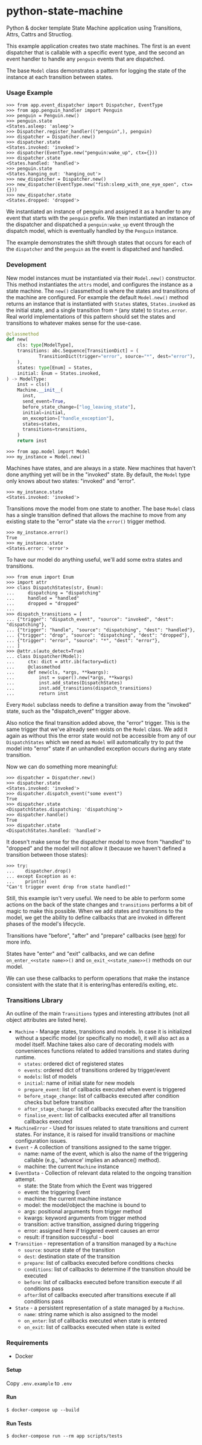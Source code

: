 python-state-machine
===

Python & docker template State Machine application using Transitions, Attrs, Cattrs and 
Structlog.

This example application creates two state machines. The first is an event dispatcher
that is callable with a specific event type, and the second an event handler to handle
any `penguin` events that are dispatched.

The base `Model` class demonstrates a pattern for logging the state of the instance 
at each transition between states.

### Usage Example

```python-repl
>>> from app.event_dispatcher import Dispatcher, EventType
>>> from app.penguin_handler import Penguin
>>> penguin = Penguin.new()
>>> penguin.state
<States.asleep: 'asleep'>
>>> Dispatcher.register_handler(("penguin",), penguin)
>>> dispatcher = Dispatcher.new()
>>> dispatcher.state
<States.invoked: 'invoked'>
>>> dispatcher(EventType.new("penguin:wake_up", ctx={}))
>>> dispatcher.state
<States.handled: 'handled'>
>>> penguin.state
<States.hanging_out: 'hanging_out'>
>>> new_dispatcher = Dispatcher.new()
>>> new_dispatcher(EventType.new("fish:sleep_with_one_eye_open", ctx={}))
>>> new_dispatcher.state
<States.dropped: 'dropped'>

```

We instantiated an instance of penguin and assigned it as a handler to any event that 
starts with the `penguin` prefix. We then instantiated an instance of the dispatcher and
dispatched a `penguin:wake_up` event through the dispatch model, which is eventually 
handled by the `Penguin` instance.

The example demonstrates the shift through states that occurs for each of the 
`dispatcher` and the `penguin` as the event is dispatched and handled.

### Development

New model instances must be instantiated via their `Model.new()` constructor. This
method instantiates the `attrs` model, and configures the instance as a state machine.
The `new()` classmethod is where the states and transitions of the machine are 
configured. For example the default `Model.new()` method returns an instance that is
instantiated with `States` states, `States.invoked` as the initial state, and a single
transition from `*` (any state) to `States.error`. Real world implementations of this
pattern should set the states and transitions to whatever makes sense for the use-case.
  
```python
@classmethod
def new(
    cls: type[ModelType],
    transitions: abc.Sequence[TransitionDict] = (
            TransitionDict(trigger="error", source="*", dest="error"),
    ),
    states: type[Enum] = States,
    initial: Enum = States.invoked,
) -> ModelType:
    inst = cls()
    Machine.__init__(
      inst,
      send_event=True,
      before_state_change=["log_leaving_state"],
      initial=initial,
      on_exception=["handle_exception"],
      states=states,
      transitions=transitions,
    )
    return inst
```

```python-repl
>>> from app.model import Model
>>> my_instance = Model.new()

```

Machines have states, and are always in a state. New machines that haven't done 
anything yet will be in the "invoked" state. By default, the `Model` type only knows
about two states: "invoked" and "error".

```python-repl
>>> my_instance.state
<States.invoked: 'invoked'>

```

Transitions move the model from one state to another. The base `Model` class has a 
single transition defined that allows the machine to move from any existing state to
the "error" state via the `error()` trigger method.

```python-repl
>>> my_instance.error()
True
>>> my_instance.state
<States.error: 'error'>

```

To have our model do anything useful, we'll add some extra states and transitions.

```python-repl
>>> from enum import Enum
>>> import attr
>>> class DispatchStates(str, Enum):
...     dispatching = "dispatching"
...     handled = "handled"
...     dropped = "dropped"
... 
>>> dispatch_transitions = [
... {"trigger": "dispatch_event", "source": "invoked", "dest": "dispatching"},
... {"trigger": "handle", "source": "dispatching", "dest": "handled"},
... {"trigger": "drop", "source": "dispatching", "dest": "dropped"},
... {"trigger": "error", "source": "*", "dest": "error"},
... ]
>>> @attr.s(auto_detect=True)
... class Dispatcher(Model):
...     ctx: dict = attr.ib(factory=dict)
...     @classmethod
...     def new(cls, *args, **kwargs):
...         inst = super().new(*args, **kwargs)
...         inst.add_states(DispatchStates)
...         inst.add_transitions(dispatch_transitions)
...         return inst

```

Every `Model` subclass needs to define a transition away from the "invoked" state, 
such as the "dispatch_event" trigger above.

Also notice the final transition added above, the "error" trigger. This is the same
trigger that we've already seen exists on the `Model` class. We add it again as without
this the error state would not be accessible from any of our `DispatchStates` which we
need as `Model` will automatically try to put the model into "error" state if an 
unhandled exception occurs during any state transition.

Now we can do something more meaningful:

```python-repl
>>> dispatcher = Dispatcher.new()
>>> dispatcher.state
<States.invoked: 'invoked'>
>>> dispatcher.dispatch_event("some event")
True
>>> dispatcher.state 
<DispatchStates.dispatching: 'dispatching'>
>>> dispatcher.handle()
True
>>> dispatcher.state 
<DispatchStates.handled: 'handled'>

```

It doesn't make sense for the dispatcher model to move from "handled" to "dropped" and
the model will not allow it (because we haven't defined a transition between those 
states):

```python-repl
>>> try:
...    dispatcher.drop()
... except Exception as e:
...    print(e)
"Can't trigger event drop from state handled!"

```

Still, this example isn't very useful. We need to be able to perform some actions on
the back of the state changes and `transitions` performs a bit of magic to make this
possible. When we add states and transitions to the model, we get the ability to define
callbacks that are invoked in different phases of the model's lifecycle.

Transitions have "before", "after" and "prepare" callbacks (see 
[here](https://github.com/pytransitions/transitions#transition-callbacks)) for more info.

States have "enter" and "exit" callbacks, and we can define `on_enter_<<state name>>()` 
and `on_exit_<<state_name>>()` methods on our model.

We can use these callbacks to perform operations that make the instance consistent with
the state that it is entering/has entered/is exiting, etc.

### Transitions Library

An outline of the main `Transitions` types and interesting attributes (not all object attributes are
listed here).

- `Machine` -  Manage states, transitions and models. In case it is initialized without a specific model
    (or specifically no model), it will also act as a model itself. Machine takes also care of decorating
    models with conveniences functions related to added transitions and states during runtime.
  - `states`: ordered dict of registered states
  - `events`: ordered dict of transitions ordered by trigger/event
  - `models`: list of models 
  - `initial`: name of initial state for new models
  - `prepare_event`: list of callbacks executed when event is triggered
  - `before_stage_change`: list of callbacks executed after condition checks but before transition
  - `after_stage_change`: list of callbacks executed after the transition
  - `finalise_event`: list of callbacks executed after all transitions callbacks executed
- `MachineError` - Used for issues related to state transitions and current states.
    For instance, it is raised for invalid transitions or machine configuration issues.
- `Event` - A collection of transitions assigned to the same trigger.
  - name: name of the event, which is also the name of the triggering callable (e.g., 'advance' implies an advance() method).
  - machine: the current `Machine` instance
- `EventData` - Collection of relevant data related to the ongoing transition attempt.
  - state: the State from which the Event was triggered
  - event: the triggering Event
  - machine: the current machine instance
  - model: the model/object the machine is bound to
  - args: positional arguments from trigger method
  - kwargs: keyword arguments from trigger method
  - transition: active transition, assigned during triggering
  - error: assigned here if triggered event causes an error
  - result: if transition successful - bool
- `Transition` - representation of a transition managed by a `Machine`
  - `source`: source state of the transition
  - `dest`: destination state of the transition
  - `prepare`: list of callbacks executed before conditions checks
  - `conditions`: list of callbacks to determine if the transition should be executed
  - `before`: list of callbacks executed before transition execute if all conditions pass
  - `after`:list of callbacks executed after transitions execute if all conditions pass
- `State` - a persistent representation of a state managed by a `Machine`.
  - `name`: string name which is also assigned to the model
  - `on_enter`: list of callbacks executed when state is entered
  - `on_exit`: list of callbacks executed when state is exited
  
### Requirements

* Docker

#### Setup

Copy `.env.example` to `.env`

#### Run
`$ docker-compose up --build`

#### Run Tests
`$ docker-compose run --rm app scripts/tests`
